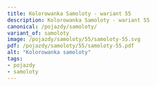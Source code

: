```yaml
---
title: Kolorowanka Samoloty - wariant 55
description: Kolorowanka Samoloty - wariant 55
canonical: /pojazdy/samoloty/
variant_of: samoloty
image: /pojazdy/samoloty/55/samoloty-55.svg
pdf: /pojazdy/samoloty/55/samoloty-55.pdf
alt: "Kolorowanka samoloty"
tags:
- pojazdy
- samoloty
---
```

